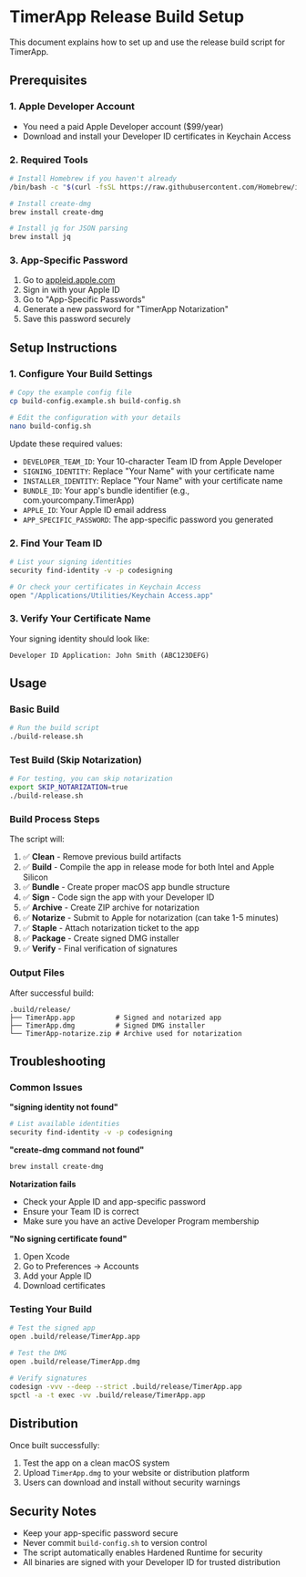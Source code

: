 # TimerApp Release Build Setup

This document explains how to set up and use the release build script for TimerApp.

## Prerequisites

### 1. Apple Developer Account
- You need a paid Apple Developer account ($99/year)
- Download and install your Developer ID certificates in Keychain Access

### 2. Required Tools
```bash
# Install Homebrew if you haven't already
/bin/bash -c "$(curl -fsSL https://raw.githubusercontent.com/Homebrew/install/HEAD/install.sh)"

# Install create-dmg
brew install create-dmg

# Install jq for JSON parsing
brew install jq
```

### 3. App-Specific Password
1. Go to [appleid.apple.com](https://appleid.apple.com)
2. Sign in with your Apple ID
3. Go to "App-Specific Passwords"
4. Generate a new password for "TimerApp Notarization"
5. Save this password securely

## Setup Instructions

### 1. Configure Your Build Settings
```bash
# Copy the example config file
cp build-config.example.sh build-config.sh

# Edit the configuration with your details
nano build-config.sh
```

Update these required values:
- `DEVELOPER_TEAM_ID`: Your 10-character Team ID from Apple Developer
- `SIGNING_IDENTITY`: Replace "Your Name" with your certificate name
- `INSTALLER_IDENTITY`: Replace "Your Name" with your certificate name
- `BUNDLE_ID`: Your app's bundle identifier (e.g., com.yourcompany.TimerApp)
- `APPLE_ID`: Your Apple ID email address
- `APP_SPECIFIC_PASSWORD`: The app-specific password you generated

### 2. Find Your Team ID
```bash
# List your signing identities
security find-identity -v -p codesigning

# Or check your certificates in Keychain Access
open "/Applications/Utilities/Keychain Access.app"
```

### 3. Verify Your Certificate Name
Your signing identity should look like:
```
Developer ID Application: John Smith (ABC123DEFG)
```

## Usage

### Basic Build
```bash
# Run the build script
./build-release.sh
```

### Test Build (Skip Notarization)
```bash
# For testing, you can skip notarization
export SKIP_NOTARIZATION=true
./build-release.sh
```

### Build Process Steps

The script will:
1. ✅ **Clean** - Remove previous build artifacts
2. ✅ **Build** - Compile the app in release mode for both Intel and Apple Silicon
3. ✅ **Bundle** - Create proper macOS app bundle structure
4. ✅ **Sign** - Code sign the app with your Developer ID
5. ✅ **Archive** - Create ZIP archive for notarization
6. ✅ **Notarize** - Submit to Apple for notarization (can take 1-5 minutes)
7. ✅ **Staple** - Attach notarization ticket to the app
8. ✅ **Package** - Create signed DMG installer
9. ✅ **Verify** - Final verification of signatures

### Output Files

After successful build:
```
.build/release/
├── TimerApp.app          # Signed and notarized app
├── TimerApp.dmg          # Signed DMG installer
└── TimerApp-notarize.zip # Archive used for notarization
```

## Troubleshooting

### Common Issues

**"signing identity not found"**
```bash
# List available identities
security find-identity -v -p codesigning
```

**"create-dmg command not found"**
```bash
brew install create-dmg
```

**Notarization fails**
- Check your Apple ID and app-specific password
- Ensure your Team ID is correct
- Make sure you have an active Developer Program membership

**"No signing certificate found"**
1. Open Xcode
2. Go to Preferences → Accounts
3. Add your Apple ID
4. Download certificates

### Testing Your Build

```bash
# Test the signed app
open .build/release/TimerApp.app

# Test the DMG
open .build/release/TimerApp.dmg

# Verify signatures
codesign -vvv --deep --strict .build/release/TimerApp.app
spctl -a -t exec -vv .build/release/TimerApp.app
```

## Distribution

Once built successfully:
1. Test the app on a clean macOS system
2. Upload `TimerApp.dmg` to your website or distribution platform
3. Users can download and install without security warnings

## Security Notes

- Keep your app-specific password secure
- Never commit `build-config.sh` to version control
- The script automatically enables Hardened Runtime for security
- All binaries are signed with your Developer ID for trusted distribution
